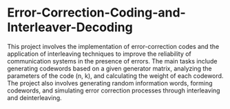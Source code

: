 # Error-Correction-Coding-and-Interleaver-Decoding
This project involves the implementation of error-correction codes and the application of interleaving techniques to improve the reliability of communication systems in the presence of errors. The main tasks include generating codewords based on a given generator matrix, analyzing the parameters of the code (n, k), and calculating the weight of each codeword. The project also involves generating random information words, forming codewords, and simulating error correction processes through interleaving and deinterleaving.
